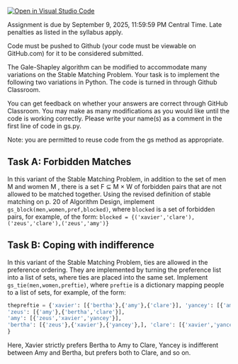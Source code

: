 [![Open in Visual Studio Code](https://classroom.github.com/assets/open-in-vscode-2e0aaae1b6195c2367325f4f02e2d04e9abb55f0b24a779b69b11b9e10269abc.svg)](https://classroom.github.com/online_ide?assignment_repo_id=20244867&assignment_repo_type=AssignmentRepo)

Assignment is due by September 9, 2025, 11:59:59 PM Central Time. Late penalties as listed in the syllabus apply.

Code must be pushed to Github (your code must be viewable on GitHub.com) for it to be considered submitted.

The Gale-Shapley algorithm can be modified to accommodate many variations on the Stable Matching Problem. Your task is to implement the following two variations in Python. The code is turned in through Github Classroom. 

 You can get feedback on whether your answers are correct through GitHub Classroom. You may make as many modifications as you would like until the code is working correctly. Please write your name(s) as a comment in the first line of code in gs.py.

Note: you are permitted to reuse code from the gs method as appropriate.

## Task A: Forbidden Matches
 
 In this variant of the Stable Matching Problem, in addition to the set of men M and women M , there is a set F ⊆ M × W of forbidden pairs that are not allowed to be matched together. Using the revised definition of stable matching on p. 20 of Algorithm Design, implement `gs_block(men,women,pref,blocked)`, where `blocked` is a set of forbidden pairs, for example, of the form:
`blocked = {('xavier','clare'),('zeus','clare'),('zeus','amy')}`

## Task B: Coping with indifference

In this variant of the Stable Matching Problem, ties are allowed in the preference ordering. They are implemented by turning the preference list into a list of sets, where ties are placed into the same set. Implement `gs_tie(men,women,preftie)`, where `preftie` is a dictionary mapping people to a list of sets, for example, of the form:

```python 
thepreftie = {'xavier': [{'bertha'},{'amy'},{'clare'}], 'yancey': [{'amy','bertha'},{'clare'}],
'zeus': [{'amy'},{'bertha','clare'}],
'amy': [{'zeus','xavier','yancey'}],
'bertha': [{'zeus'},{'xavier'},{'yancey'},], 'clare': [{'xavier','yancey'},{'zeus'}]
}
```
Here, Xavier strictly prefers Bertha to Amy to Clare, Yancey is indifferent between Amy and Bertha, but prefers both to Clare, and so on.
